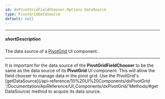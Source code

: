 ```yaml
---
id: dxPivotGridFieldChooser.Options.dataSource
type: PivotGridDataSource
default: null
---
```

---
##### shortDescription
The data source of a [PivotGrid](/api-reference/10%20UI%20Components/dxPivotGrid '/Documentation/ApiReference/UI_Components/dxPivotGrid/') UI component.

---
It is important for the data source of the **PivotGridFieldChooser** to be the same as the data source of its **PivotGrid** UI component. This will allow the field chooser to manage data in the pivot grid. Use the PivotGrid's [getDataSource](/api-reference/10%20UI%20Components/dxPivotGrid '/Documentation/ApiReference/UI_Components/dxPivotGrid/'Methods/#getDataSource) method to acquire its data source.